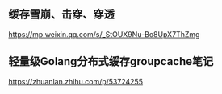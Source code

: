 
## 缓存雪崩、击穿、穿透

https://mp.weixin.qq.com/s/_StOUX9Nu-Bo8UpX7ThZmg

## 轻量级Golang分布式缓存groupcache笔记 

https://zhuanlan.zhihu.com/p/53724255
